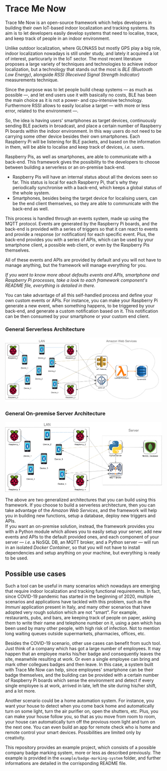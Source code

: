 # Trace Me Now

Trace Me Now is an open-source framework which helps developers in building their own IoT-based indoor localization and tracking systems. Its aim is to let developers easily develop systems that need to localise, trace, and keep track of people in an indoor environment. 

Unlike outdoor localization, where GLONASS but mostly GPS play a big role, indoor localization nowadays is still under study, and lately it acquired a lot of interest, particurarly in the IoT sector. The most recent literature proposes a large variety of techniques and technologies to achieve indoor localization, but a technology that stands out the most is *BLE (Bluetooth Low Energy)*, alongside *RSSI (Received Signal Strength Indicator)* measurements technique.

Since the purpose was to let people build cheap systems — as much as possible —, and let end users use it with basically no costs, BLE has been the main choice as it is not a power- and cpu-intensive technology. Furthermore RSSI allows to easily localise a target — with more or less error, related to the environment —.

So, the idea is having users' smartphones as target devices, continuously sending BLE packets in broadcast, and place a certain number of Raspberry Pi boards within the indoor environment. In this way users do not need to be carrying some other device besides their own smartphones. Each Raspberry Pi will be listening for BLE packets, and based on the information in them, will be able to localise and keep track of devices, *i.e.* users. 

Raspberry Pis, as well as smartphones, are able to communicate with a back-end. This framework gives the possibility to the developers to choose between building a serverless or an on-premise back-end.
- Raspberry Pis will have an internal status about all the devices seen so far. This status is local for each Raspberry Pi, that's why they periodically synchronise with a back-end, which keeps a global status of the whole system.
- Smartphones, besides being the target device for localising users, can be the end client themselves, so they are able to communicate with the back-end as well.

This process is handled through an events system, made up using the MQTT protocol. Events are generated by the Raspberry Pi boards, and the back-end is provided with a series of triggers so that it can react to events and provide a response (or notification) for each specific event. Plus, the back-end provides you with a series of APIs, which can be used by your smartphone client, a possible web client, or even by the Raspberry Pis themselves.

All of these events and APIs are provided by default and you will not have to manage anything, but the framework will manage everything for you. 

*If you want to know more about defaults events and APIs, smartphone and Raspberry Pi processes, take a look to each framework component's README file, everything is detailed in there.*

You can take advantage of all this self-handled process and define your own custom events or APIs. For instance, you can make your Raspberry Pi generate a new event, when something happens, to be triggered by your back-end, and generate a custom notification based on it. This notification can be then consumed by your smartphone or your custom end client.

### General Serverless Architecture

![General Serverless Architecture](docs/img/architecture.png "General Serverless Architecture")  

### General On-premise Server Architecture

![General On-premise Server Architecture](docs/img/architecture-server.png "General Server Architecture")  

The above are two generalized architectures that you can build using this framework. If you choose to build a serverless architecture, then you can take advantage of the *Amazon Web Services*, and the framework will help you in building new functions, setup a database, deploy new triggers and APIs.  
If you want an on-premise solution, instead, the framework provides you with a Python module which allows you to easily setup your server, add new events and APIs to the default provided ones, and each component of your server — *i.e.* a NoSQL DB, an MQTT broker, and a Python server — will run in an isolated *Docker Container*, so that you will not have to install dependencies and setup anything on your machine, but everything is ready to be used.

## Possible use cases

Such a tool can be useful in many scenarios which nowadays are emerging that require indoor localization and tracking functional requirements. In fact, since COVID-19 pandemic has started in the beginning of 2020, multiple scenarios and applications have tackled with this problem, such as the *Immuni* application present in Italy, and many other scenarios that have adopted very rough solution which are not "smart". For example, restaurants, pubs, and bars, are keeping track of people on paper, asking them to write their name and telephone number on it, using a pen which has been used by many other people, with high risk of infection. Not to mention long waiting queues outside supermarkets, pharmacies, offices, etc.

Besides the COVID-19 scenario, other use cases can benefit from such tool. Just think of a company which has got a large number of employees. It may happen that an employee marks his/her badge and consequently leaves the site, meanwhile resulting at work. Or even a single employee can bring and mark other collegues badges and then leave. In this case, a system built with Trace Me Now can help, since employees' smartphone can be their badge themselves, and the building can be provided with a certain number of Raspberry Pi boards which sense the environment and detect if every single employee is at work, arrived in late, left the site during his/her shift, and a lot more.

Another scenario could be a home automation system. For instance, you want your house to detect when you come back home and automatically turn on some light, turn the air purifier on, open the shutters, etc. Plus, you can make your house follow you, so that as you move from room to room, your house can automatically turn off the provious room light and turn on the next one. You can even build an app for remote check who is home and remote control your smart devices. Possibilities are limited only by creativity.

This repository provides an example project, which consists of a possible company badge marking system, more or less as described previously. The example is provided in the `example/badge-marking-system` folder, and further informations are detailed in the corrisponding README file.
